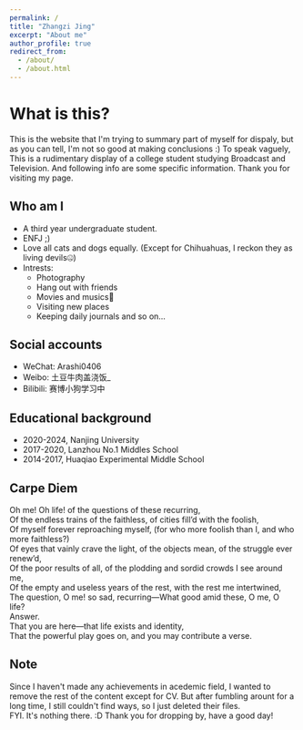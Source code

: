 ```yaml
---
permalink: /
title: "Zhangzi Jing"
excerpt: "About me"
author_profile: true
redirect_from: 
  - /about/
  - /about.html
---
```

# What is this?
   This is the website that I'm trying to summary part of myself for dispaly, but as you can tell, I'm not so good at making conclusions :) To speak vaguely, This is a rudimentary display of a college student studying Broadcast and Television. And following info are some specific information. Thank you for visiting my page.

## Who am I
 * A third year undergraduate student.
 * ENFJ ;)
 * Love all cats and dogs equally. (Except for Chihuahuas, I reckon they as living devils🤐)
 * Intrests:
   * Photography
   * Hang out with friends
   * Movies and musics💃
   * Visiting new places
   * Keeping daily journals and so on...

## Social accounts
 * WeChat: Arashi0406
 * Weibo: 土豆牛肉盖浇饭_
 * Bilibili: 赛博小狗学习中

## Educational background
 * 2020-2024, Nanjing University
 * 2017-2020, Lanzhou No.1 Middles School
 * 2014-2017, Huaqiao Experimental Middle School

## Carpe Diem
Oh me! Oh life! of the questions of these recurring,  
Of the endless trains of the faithless, of cities fill’d with the foolish,  
Of myself forever reproaching myself, (for who more foolish than I, and who more faithless?)  
Of eyes that vainly crave the light, of the objects mean, of the struggle ever renew’d,  
Of the poor results of all, of the plodding and sordid crowds I see around me,  
Of the empty and useless years of the rest, with the rest me intertwined,  
The question, O me! so sad, recurring—What good amid these, O me, O life?  
                                       Answer.  
That you are here—that life exists and identity,  
That the powerful play goes on, and you may contribute a verse.  

## Note
Since I haven't made any achievements in acedemic field, I wanted to remove the rest of the content except for CV. But after fumbling arount for a long time, I still couldn't find ways, so I just deleted their files.  
FYI. It's nothing there. :D Thank you for dropping by, have a good day!

